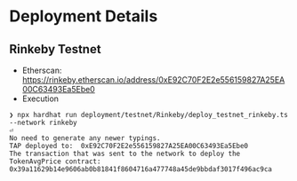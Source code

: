 # Deployment Details

## Rinkeby Testnet

* Etherscan: <https://rinkeby.etherscan.io/address/0xE92C70F2E2e556159827A25EA00C63493Ea5Ebe0>
* Execution

```console
❯ npx hardhat run deployment/testnet/Rinkeby/deploy_testnet_rinkeby.ts  --network rinkeby                                                       ⏎
No need to generate any newer typings.
TAP deployed to:  0xE92C70F2E2e556159827A25EA00C63493Ea5Ebe0
The transaction that was sent to the network to deploy the TokenAvgPrice contract: 0x39a11629b14e9606ab0b81841f8604716a477748a45de9bbdaf3017f496ac9ca
```
